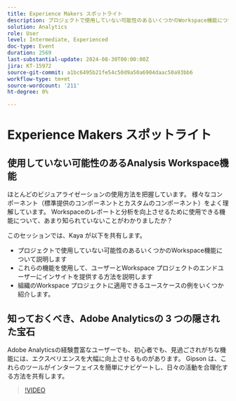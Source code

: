 ```yaml
---
title: Experience Makers スポットライト
description: プロジェクトで使用していない可能性のあるいくつかのWorkspace機能について説明します。これらの機能を使用して、ユーザーやWorkspace プロジェクトのエンドユーザーにインサイトを提供する方法を確認します。組織のWorkspace プロジェクトに適用できるユースケースの例をいくつか紹介します。
solution: Analytics
role: User
level: Intermediate, Experienced
doc-type: Event
duration: 2569
last-substantial-update: 2024-08-30T00:00:00Z
jira: KT-15972
source-git-commit: a1bc6495b21fe54c50d9a50a6904daac50a93bb6
workflow-type: tm+mt
source-wordcount: '211'
ht-degree: 0%

---
```



# Experience Makers スポットライト

## 使用していない可能性のあるAnalysis Workspace機能

ほとんどのビジュアライゼーションの使用方法を把握しています。 様々なコンポーネント（標準提供のコンポーネントとカスタムのコンポーネント）をよく理解しています。 Workspaceのレポートと分析を向上させるために使用できる機能について、あまり知られていないことがわかりましたか？

このセッションでは、Kaya が以下を共有します。

* プロジェクトで使用していない可能性のあるいくつかのWorkspace機能について説明します
* これらの機能を使用して、ユーザーとWorkspace プロジェクトのエンドユーザーにインサイトを提供する方法を説明します
* 組織のWorkspace プロジェクトに適用できるユースケースの例をいくつか紹介します。

## 知っておくべき、Adobe Analyticsの 3 つの隠された宝石

Adobe Analyticsの経験豊富なユーザーでも、初心者でも、見過ごされがちな機能には、エクスペリエンスを大幅に向上させるものがあります。 Gipson は、これらのツールがインターフェイスを簡単にナビゲートし、日々の活動を合理化する方法を共有します。

>[!VIDEO](https://video.tv.adobe.com/v/3432744/?learn=on)
